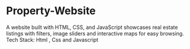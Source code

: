 # Property-Website
 A website built with HTML, CSS, and JavaScript showcases real estate listings with filters, image sliders and  interactive maps for easy browsing.                      Tech Stack: Html , Css  and Javascript 
